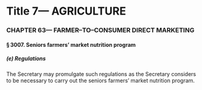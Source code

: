 
# Title 7— AGRICULTURE
### CHAPTER 63— FARMER–TO–CONSUMER DIRECT MARKETING
#### § 3007. Seniors farmers’ market nutrition program
##### (e) Regulations

The Secretary may promulgate such regulations as the Secretary considers to be necessary to carry out the seniors farmers’ market nutrition program.
